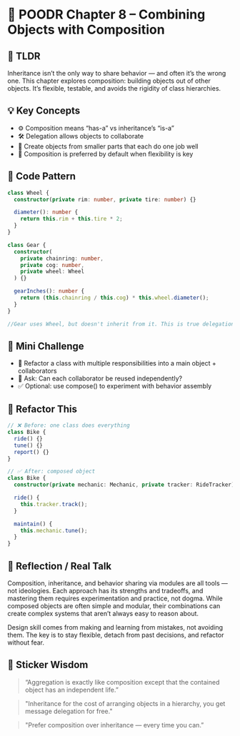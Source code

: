 # 📘 POODR Chapter 8 – Combining Objects with Composition

## 🧠 TLDR

Inheritance isn’t the only way to share behavior — and often it’s the wrong one. This chapter explores composition: building objects out of other objects. It’s flexible, testable, and avoids the rigidity of class hierarchies.

## 💡 Key Concepts

- ⚙️ Composition means “has-a” vs inheritance’s “is-a”
- 🛠️ Delegation allows objects to collaborate
- 🧩 Create objects from smaller parts that each do one job well
- 🧪 Composition is preferred by default when flexibility is key

## 🧪 Code Pattern

```typescript
class Wheel {
  constructor(private rim: number, private tire: number) {}

  diameter(): number {
    return this.rim + this.tire * 2;
  }
}

class Gear {
  constructor(
    private chainring: number,
    private cog: number,
    private wheel: Wheel
  ) {}

  gearInches(): number {
    return (this.chainring / this.cog) * this.wheel.diameter();
  }
}

//Gear uses Wheel, but doesn't inherit from it. This is true delegation via composition.
```

## 🧪 Mini Challenge

- 🎯 Refactor a class with multiple responsibilities into a main object + collaborators
- 🧩 Ask: Can each collaborator be reused independently?
- ✅ Optional: use compose() to experiment with behavior assembly

## 🔁 Refactor This

```typescript
// ❌ Before: one class does everything
class Bike {
  ride() {}
  tune() {}
  report() {}
}

// ✅ After: composed object
class Bike {
  constructor(private mechanic: Mechanic, private tracker: RideTracker) {}

  ride() {
    this.tracker.track();
  }

  maintain() {
    this.mechanic.tune();
  }
}
```

## 🤔 Reflection / Real Talk

Composition, inheritance, and behavior sharing via modules are all tools — not ideologies. Each approach has its strengths and tradeoffs, and mastering them requires experimentation and practice, not dogma. While composed objects are often simple and modular, their combinations can create complex systems that aren’t always easy to reason about.

Design skill comes from making and learning from mistakes, not avoiding them. The key is to stay flexible, detach from past decisions, and refactor without fear.

## 🔖 Sticker Wisdom

> “Aggregation is exactly like composition except that the contained object has an independent life.”

> "Inheritance for the cost of arranging objects in a hierarchy, you get message delegation for free."

> "Prefer composition over inheritance — every time you can.”
